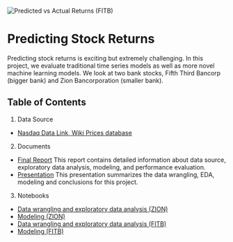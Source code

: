 ![Predicted vs Actual Returns (FITB)](https://user-images.githubusercontent.com/76642109/234665262-65bc9e5a-441d-4160-a16d-b2e249c82d83.png)
# Predicting Stock Returns
Predicting stock returns is exciting but extremely challenging. In this project, we evaluate traditional time series models as well as more novel machine learning models. We look at two bank stocks, Fifth Third Bancorp (bigger bank) and Zion Bancorporation (smaller bank).
## Table of Contents
1. Data Source
- [Nasdaq Data Link, Wiki Prices database](https://data.nasdaq.com/)
2. Documents
- [Final Report](https://github.com/thanhn1/PredictingStockReturns/blob/main/documents/Capstone%20three%20report.pdf) This report contains detailed information about data source, exploratory data analysis, modeling, and performance evaluation.
- [Presentation](https://github.com/thanhn1/PredictingStockReturns/blob/main/documents/Capstone%20three%20slides.pdf) This presentation summarizes the data wrangling, EDA, modeling and conclusions for this project.
3. Notebooks
- [Data wrangling and exploratory data analysis (ZION)](https://nbviewer.jupyter.org/github/thanhn1/PredictingStockReturns/blob/main/notebooks/Analysis_for_ZION_part1.ipynb)
- [Modeling (ZION)](https://nbviewer.jupyter.org/github/thanhn1/PredictingStockReturns/blob/main/notebooks/Analysis_for_ZION_part2.ipynb)
- [Data wrangling and exploratory data analysis (FITB)](https://nbviewer.jupyter.org/github/thanhn1/PredictingStockReturns/blob/main/notebooks/Analysis_for_FITB_part1.ipynb)
- [Modeling (FITB)](https://nbviewer.jupyter.org/github/thanhn1/PredictingStockReturns/blob/main/notebooks/Analysis_for_FITB_part2.ipynb)
